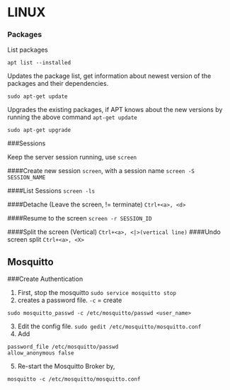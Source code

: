 

# LINUX

### Packages
List packages
```
apt list --installed
```
Updates the package list, get information about newest version of the packages and their dependencies.
```
sudo apt-get update
```
Upgrades the existing packages, if APT knows about the new versions by running the above command ```apt-get update```
```
sudo apt-get upgrade
```

###Sessions

Keep the server session running, use ```screen```

####Create new session
```screen```, with a session name ```screen -S SESSION_NAME```

####List Sessions
```screen -ls```

####Detache (Leave the screen, != terminate)
```Ctrl+<a>, <d>```

####Resume to the screen
```screen -r SESSION_ID```

####Split the screen (Vertical)
```Ctrl+<a>, <|>(vertical line)```
####Undo screen split
```Ctrl+<a>, <X>```



## Mosquitto

###Create Authentication

1. First, stop the mosquitto
```sudo service mosquitto stop```
2. creates a password file. ```-c``` = create
```
sudo mosquitto_passwd -c /etc/mosquitto/passwd <user_name>
```
3. Edit the config file.
```sudo gedit /etc/mosquitto/mosquitto.conf```
4. Add
```
password_file /etc/mosquitto/passwd
allow_anonymous false
```
5. Re-start the Mosquitto Broker by,
```
mosquitto -c /etc/mosquitto/mosquitto.conf
```



